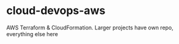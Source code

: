 # cloud-devops-aws
AWS Terraform &amp; CloudFormation. Larger projects have own repo, everything else here
